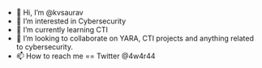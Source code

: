 - 👋 Hi, I’m @kvsaurav
- 👀 I’m interested in Cybersecurity
- 🌱 I’m currently learning CTI
- 💞️ I’m looking to collaborate on YARA, CTI projects and anything related to cybersecurity. 
- 📫 How to reach me == Twitter  @4w4r44

<!---
kvsaurav/kvsaurav is a ✨ special ✨ repository because its `README.md` (this file) appears on your GitHub profile.
You can click the Preview link to take a look at your changes.
--->
